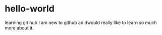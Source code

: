 # hello-world
learning git hub
I am new to github an dwould really like to learn so much more about it.
